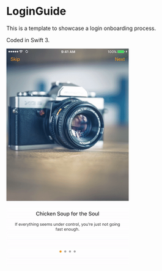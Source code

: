 # LoginGuide

This is a template to showcase a login onboarding process.

Coded in Swift 3.

![alt text](LoginGuide.gif "Login guide")
